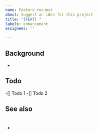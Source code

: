```yaml
---
name: Feature request
about: Suggest an idea for this project
title: "[FEAT] "
labels: enhancement
assignees: ''

---
```


## Background
-


## Todo
-[] Todo 1
-[] Todo 2

## See also
- #
